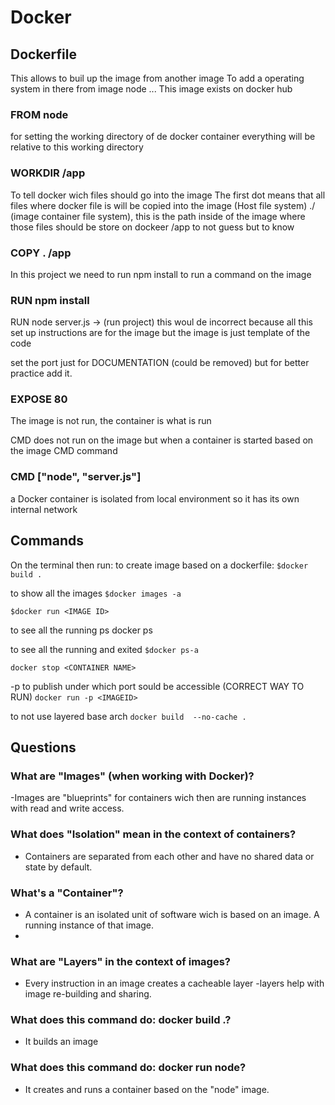 # Docker

## Dockerfile
This allows to buil up the image from another image
To add a operating system in there
from image node ...
This image exists on docker hub
### FROM node

for setting the working directory of de docker container
everything will be relative to this working directory
### WORKDIR /app

To tell docker wich files should go into the image
 The first dot means that all files where docker file is will be copied into the image (Host file system)
 ./ (image container file system), this is the path inside of the image where those files should be store on dockeer
/app to not guess but to know
### COPY . /app

In this project we need to run npm install
to run a command on the image
###  RUN npm install

RUN node server.js -> (run project) this woul de incorrect because all this set up instructions are for the image
but the image is just template of the code

set the port just for DOCUMENTATION (could be removed) but for better practice add it.
### EXPOSE 80

The image is not run, the container is what is run

CMD does not run on the image but when a container is started based on the image
CMD command
### CMD ["node", "server.js"]

a Docker container is isolated from local environment so it has its own internal network

## Commands
On the terminal then run:
to create image based on a dockerfile:
` $docker build . `

to show all the images
` $docker images -a ` 

` $docker run <IMAGE ID> `

to see all the running ps
docker ps

to see all the running and exited
` $docker ps-a ` 

` docker stop <CONTAINER NAME> `

 -p to publish under which port sould be accessible (CORRECT WAY TO RUN)
` docker run -p <IMAGEID> `

to not use layered base arch
` docker build  --no-cache . `

## Questions

### What are "Images" (when working with Docker)?
-Images are "blueprints" for containers wich then are running instances with read and write access.

### What does "Isolation" mean in the context of containers?
- Containers are separated from each other and have no shared data or state by default.

### What's a "Container"?
- A container is an isolated unit of software wich is based on an image. A running instance of that image.
- 
### What are "Layers" in the context of images?
- Every instruction in an image creates a cacheable layer -layers help with image re-building and sharing.

### What does this command do: docker build .? 
- It builds an image

### What does this command do: docker run node?
- It creates and runs a container based on the "node" image.